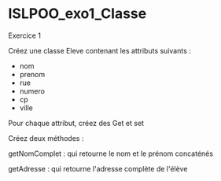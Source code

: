 # ISLPOO_exo1_Classe
Exercice 1 

Créez une classe Eleve contenant les attributs suivants : 
 
 - nom 
 - prenom 
 - rue 
 - numero 
 - cp 
 - ville 

 Pour chaque attribut, créez des Get et set 

 Créez deux méthodes : 

getNomComplet : qui retourne le nom et le prénom concaténés 

getAdresse : qui retourne l'adresse complète de l'élève 


